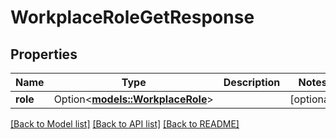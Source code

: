 # WorkplaceRoleGetResponse

## Properties

Name | Type | Description | Notes
------------ | ------------- | ------------- | -------------
**role** | Option<[**models::WorkplaceRole**](WorkplaceRole.md)> |  | [optional]

[[Back to Model list]](../README.md#documentation-for-models) [[Back to API list]](../README.md#documentation-for-api-endpoints) [[Back to README]](../README.md)


